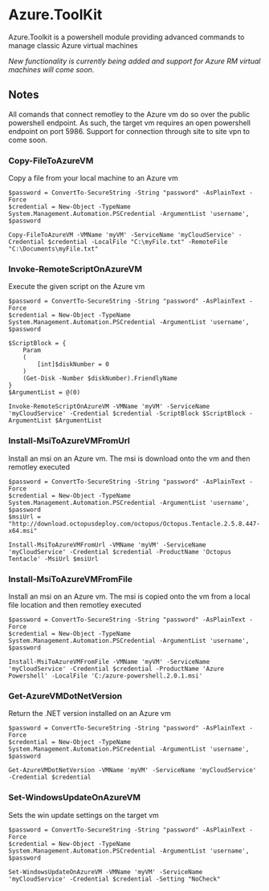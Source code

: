 # Azure.ToolKit

Azure.Toolkit is a powershell module providing advanced commands to manage classic Azure virtual machines

*New functionality is currently being added and support for Azure RM virtual machines will come soon.*

## Notes ##
All comands that connect remotley to the Azure vm do so over the public powershell endpoint. As such, the target vm requires an open powershell endpoint on port 5986. Support for connection through site to site vpn to come soon.


### Copy-FileToAzureVM ###
Copy a file from your local machine to an Azure vm

```
$password = ConvertTo-SecureString -String "password" -AsPlainText -Force
$credential = New-Object -TypeName System.Management.Automation.PSCredential -ArgumentList 'username', $password

Copy-FileToAzureVM -VMName 'myVM' -ServiceName 'myCloudService' -Credential $credential -LocalFile "C:\myFile.txt" -RemoteFile  "C:\Documents\myFile.txt"
```

### Invoke-RemoteScriptOnAzureVM ###
Execute the given script on the Azure vm

```
$password = ConvertTo-SecureString -String "password" -AsPlainText -Force
$credential = New-Object -TypeName System.Management.Automation.PSCredential -ArgumentList 'username', $password

$ScriptBlock = {
	Param
	(
		[int]$diskNumber = 0
	)
	(Get-Disk -Number $diskNumber).FriendlyName
}
$ArgumentList = @(0)

Invoke-RemoteScriptOnAzureVM -VMName 'myVM' -ServiceName 'myCloudService' -Credential $credential -ScriptBlock $ScriptBlock -ArgumentList $ArgumentList
```

### Install-MsiToAzureVMFromUrl ###
Install an msi on an Azure vm. The msi is download onto the vm and then remotley executed

```
$password = ConvertTo-SecureString -String "password" -AsPlainText -Force
$credential = New-Object -TypeName System.Management.Automation.PSCredential -ArgumentList 'username', $password
$msiUrl = "http://download.octopusdeploy.com/octopus/Octopus.Tentacle.2.5.8.447-x64.msi"

Install-MsiToAzureVMFromUrl -VMName 'myVM' -ServiceName 'myCloudService' -Credential $credential -ProductName 'Octopus Tentacle' -MsiUrl $msiUrl 
```

### Install-MsiToAzureVMFromFile ###
Install an msi on an Azure vm. The msi is copied onto the vm from a local file location and then remotley executed

```
$password = ConvertTo-SecureString -String "password" -AsPlainText -Force
$credential = New-Object -TypeName System.Management.Automation.PSCredential -ArgumentList 'username', $password

Install-MsiToAzureVMFromFile -VMName 'myVM' -ServiceName 'myCloudService' -Credential $credential -ProductName 'Azure Powershell' -LocalFile 'C:/azure-powershell.2.0.1.msi' 
```

### Get-AzureVMDotNetVersion ###
Return the .NET version installed on an Azure vm

```
$password = ConvertTo-SecureString -String "password" -AsPlainText -Force
$credential = New-Object -TypeName System.Management.Automation.PSCredential -ArgumentList 'username', $password

Get-AzureVMDotNetVersion -VMName 'myVM' -ServiceName 'myCloudService' -Credential $credential
```

### Set-WindowsUpdateOnAzureVM ###
Sets the win update settings on the target vm

```
$password = ConvertTo-SecureString -String "password" -AsPlainText -Force
$credential = New-Object -TypeName System.Management.Automation.PSCredential -ArgumentList 'username', $password

Set-WindowsUpdateOnAzureVM -VMName 'myVM' -ServiceName 'myCloudService' -Credential $credential -Setting "NoCheck"
```